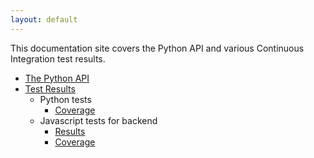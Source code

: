 ```yaml
---
layout: default
---
```


This documentation site covers the Python API and various Continuous Integration test
results.

* [The Python API](./python-api)
* [Test Results](./test-results)
  * Python tests
    * [Coverage](./test-results/coverage)
  * Javascript tests for backend
    * [Results](./test-results/backend/tests)
    * [Coverage](./test-results/backend/coverage)